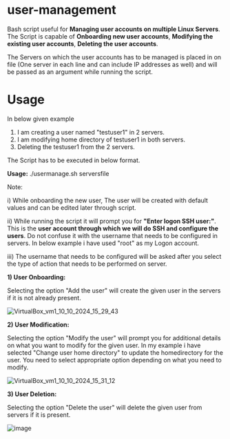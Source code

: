 # user-management
Bash script useful for **Managing user accounts on multiple Linux Servers**. The Script is capable of **Onboarding new user accounts**, **Modifying the existing user accounts**, **Deleting the user accounts**.

The Servers on which the user accounts has to be managed is placed in on file (One server in each line and can include IP addresses as well) and will be passed as an argument while running the script.

# Usage
In below given example
1) I am creating a user named "testuser1" in 2 servers.
2) I am modifying home directory of testuser1 in both servers.
3) Deleting the testuser1 from the 2 servers.

The Script has to be executed in below format.

**Usage:** ./usermanage.sh serversfile

Note:

i) While onboarding the new user, The user will be created with default values and can be edited later through script.

ii) While running the script it will prompt you for **"Enter logon SSH user:"**. This is the **user account through which we will do SSH and configure the users**. Do not confuse it with the username that needs to be configured in servers. In below example i have used "root" as my Logon account.

iii) The username that needs to be configured will be asked after you select the type of action that needs to be performed on server. 

**1) User Onboarding:** 

Selecting the option "Add the user" will create the given user in the servers if it is not already present.

![VirtualBox_vm1_10_10_2024_15_29_43](https://github.com/user-attachments/assets/5aac3b20-883d-4405-b53b-f93bdc2f91a3)

**2) User Modification:**

Selecting the option "Modify the user" will prompt you for additional details on what you want to modify for the given user. In my example i have selected "Change user home directory" to update the homedirectory for the user. You need to select appropriate option depending on what you need to modify.

![VirtualBox_vm1_10_10_2024_15_31_12](https://github.com/user-attachments/assets/73cc1b08-0bdb-4d14-997b-a87fc1677e86)

**3) User Deletion:** 

Selecting the option "Delete the user" will delete the given user from servers if it is present.

![image](https://github.com/user-attachments/assets/d0b5382a-67cb-420d-88e0-43909bc5cce8)

